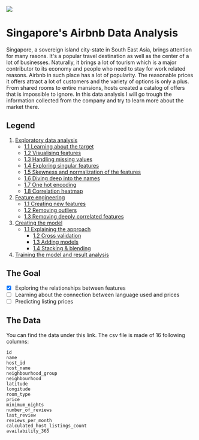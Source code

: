 ![](https://i.imgur.com/uEAAk0A.png)
# Singapore's Airbnb Data Analysis
Singapore, a sovereign island city-state in South East Asia, brings attention for many rasons. It's a popular travel destination as well as the center of a lot of businesses. Naturally, it brings a lot of tourism which is a major contributor to its economy and people who need to stay for work related reasons. Airbnb in such place has a lot of popularity. The reasonable prices it offers attract a lot of customers and the variety of options is only a plus. From shared rooms to entire mansions, hosts created a catalog of offers that is impossible to ignore. In this data analysis I will go trough the information collected from the company and try to learn more about the market there.

## Legend
1. [Exploratory data analysis](docs/eda.md)
	 - [1.1 Learning about the target](docs/eda.md#section)
	 - [1.2 Visualising features](docs/eda.md#section)
	 - [1.3 Handling missing values](docs/eda.md#section)
	 - [1.4 Exploring singular features](docs/eda.md#section)
	 - [1.5 Skewness and normalization of the features](docs/eda.md#section)
	 - [1.6 Diving deep into the names](docs/eda.md#section)
	 - [1.7 One hot encoding](docs/eda.md#section)
	 - [1.8 Correlation heatmap](docs/eda.md#section)
2. [Feature engineering](docs/feat_eng.md)
   - [1.1 Creating new features](docs/feat_eng.md#section)
   - [1.2 Removing outliers](docs/feat_eng.md#section)
   - [1.3 Removing deeply correlated features](docs/feat_eng.md#section)
3. [Creating the model](docs/about_model.md)
   - [1.1 Explaining the approach](docs/about_model.md#section)
	 - [1.2 Cross validation](docs/about_model.md#section)
	 - [1.3 Adding models](docs/about_model.md#section)
	 - [1.4 Stacking & blending](docs/about_model.md#section)
4. [Training the model and result analysis](docs/result_analysis.md)

## The Goal
- [x] Exploring the relationships between features
- [ ] Learning about the connection between language used and prices
- [ ] Predicting listing prices

## The Data
You can find the data under this link. The csv file is made of 16 following columns:
```
id
name
host_id
host_name
neighbourhood_group
neighbourhood
latitude
longitude
room_type
price
minimum_nights
number_of_reviews
last_review
reviews_per_month
calculated_host_listings_count
availability_365
```
